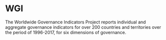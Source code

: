 # WGI
The Worldwide Governance Indicators Project reports individual and aggregate governance indicators for over 200 countries and territories over the period of 1996-2017, for six dimensions of governance. 

